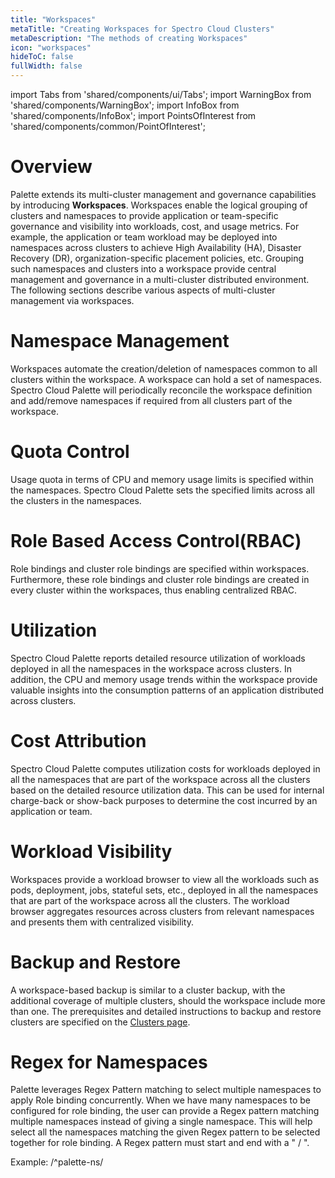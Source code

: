 ```yaml
---
title: "Workspaces"
metaTitle: "Creating Workspaces for Spectro Cloud Clusters"
metaDescription: "The methods of creating Workspaces"
icon: "workspaces"
hideToC: false
fullWidth: false
---
```


import Tabs from 'shared/components/ui/Tabs';
import WarningBox from 'shared/components/WarningBox';
import InfoBox from 'shared/components/InfoBox';
import PointsOfInterest from 'shared/components/common/PointOfInterest';

# Overview

Palette extends its multi-cluster management and governance capabilities by introducing **Workspaces**. Workspaces enable the logical grouping of clusters and namespaces to provide application or team-specific governance and visibility into workloads, cost, and usage metrics. For example, the application or team workload may be deployed into namespaces across clusters to achieve High Availability (HA), Disaster Recovery (DR), organization-specific placement policies, etc. Grouping such namespaces and clusters into a workspace provide central management and governance in a multi-cluster distributed environment. The following sections describe various aspects of multi-cluster management via workspaces.

# Namespace Management

Workspaces automate the creation/deletion of namespaces common to all clusters within the workspace. A workspace can hold a set of namespaces. Spectro Cloud Palette will periodically reconcile the workspace definition and add/remove namespaces if required from all clusters part of the workspace.

# Quota Control

Usage quota in terms of CPU and memory usage limits is specified within the namespaces. Spectro Cloud Palette sets the specified limits across all the clusters in the namespaces.

# Role Based Access Control(RBAC)

Role bindings and cluster role bindings are specified within workspaces. Furthermore, these role bindings and cluster role bindings are created in every cluster within the workspaces, thus enabling centralized RBAC.

# Utilization

Spectro Cloud Palette reports detailed resource utilization of workloads deployed in all the namespaces in the workspace across clusters. In addition, the CPU and memory usage trends within the workspace provide valuable insights into the consumption patterns of an application distributed across clusters.

# Cost Attribution

Spectro Cloud Palette computes utilization costs for workloads deployed in all the namespaces that are part of the workspace across all the clusters based on the detailed resource utilization data. This can be used for internal charge-back or show-back purposes to determine the cost incurred by an application or team.

# Workload Visibility

Workspaces provide a workload browser to view all the workloads such as pods, deployment, jobs, stateful sets, etc., deployed in all the namespaces that are part of the workspace across all the clusters. The workload browser aggregates resources across clusters from relevant namespaces and presents them with centralized visibility.

# Backup and Restore

A workspace-based backup is similar to a cluster backup, with the additional coverage of multiple clusters, should the workspace include more than one. The prerequisites and detailed instructions to backup and restore clusters are specified on the [Clusters page](/clusters/#manage_clusters).


# Regex for Namespaces

Palette leverages Regex Pattern matching to select multiple namespaces to apply Role binding concurrently. When we have many namespaces to be configured for role binding, the user can provide a Regex pattern matching multiple namespaces instead of giving a single namespace. This will help select all the namespaces matching the given Regex pattern to be selected together for role binding. A Regex pattern must start and end with a " / ".

Example: /^palette-ns/
<br />
<br />
